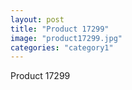 ```yaml
---
layout: post
title: "Product 17299"
image: "product17299.jpg"
categories: "category1"
---
```

Product 17299
